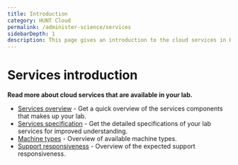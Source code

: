 ```yaml
---
title: Introduction
category: HUNT Cloud
permalink: /administer-science/services
sidebarDepth: 1
description: This page gives an introduction to the cloud services in HUNT Cloud.
---
```


# Services introduction

**Read more about cloud services that are available in your lab.**

* [Services overview](/administer-science/services/overview) - Get a quick overview of the services components that makes up your lab.
* [Services specification](/administer-science/services/specifications) - Get the detailed specifications of your lab services for improved understanding.
* [Machine types](/administer-science/services/machine-types) - Overview of available machine types.
* [Support responsiveness](/administer-science/services/responsiveness) - Overview of the expected support responsiveness.



